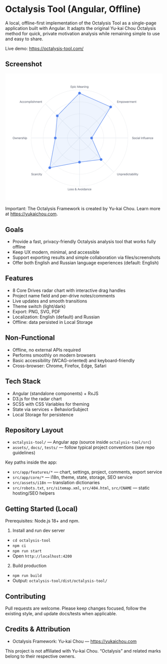 # Octalysis Tool (Angular, Offline)

A local, offline-first implementation of the Octalysis Tool as a single-page application built with Angular. It adapts the original Yu-kai Chou Octalysis method for quick, private motivation analysis while remaining simple to use and easy to share.

Live demo: https://octalysis-tool.com/

## Screenshot
![Octalysis Tool — interactive D3 radar chart](octalysis-tool/src/assets/images/d3_screen.png)

Important: The Octalysis Framework is created by Yu-kai Chou. Learn more at https://yukaichou.com.

## Goals
- Provide a fast, privacy-friendly Octalysis analysis tool that works fully offline
- Keep UX modern, minimal, and accessible
- Support exporting results and simple collaboration via files/screenshots
- Offer both English and Russian language experiences (default: English)

## Features
- 8 Core Drives radar chart with interactive drag handles
- Project name field and per-drive notes/comments
- Live updates and smooth transitions
- Theme switch (light/dark)
- Export: PNG, SVG, PDF
- Localization: English (default) and Russian
- Offline: data persisted in Local Storage

## Non‑Functional
- Offline, no external APIs required
- Performs smoothly on modern browsers
- Basic accessibility (WCAG-oriented) and keyboard-friendly
- Cross-browser: Chrome, Firefox, Edge, Safari

## Tech Stack
- Angular (standalone components) + RxJS
- D3.js for the radar chart
- SCSS with CSS Variables for theming
- State via services + BehaviorSubject
- Local Storage for persistence

## Repository Layout
- `octalysis-tool/` — Angular app (source inside `octalysis-tool/src`)
- `assets/`, `docs/`, `tests/` — follow typical project conventions (see repo guidelines)

Key paths inside the app:
- `src/app/features/*` — chart, settings, project, comments, export service
- `src/app/core/*` — i18n, theme, state, storage, SEO service
- `src/assets/i18n` — translation dictionaries
- `src/robots.txt`, `src/sitemap.xml`, `src/404.html`, `src/CNAME` — static hosting/SEO helpers

## Getting Started (Local)
Prerequisites: Node.js 18+ and npm.

1) Install and run dev server
- `cd octalysis-tool`
- `npm ci`
- `npm run start`
- Open `http://localhost:4200`

2) Build production
- `npm run build`
- Output: `octalysis-tool/dist/octalysis-tool/`

## Contributing
Pull requests are welcome. Please keep changes focused, follow the existing style, and update docs/tests when applicable.

## Credits & Attribution
- Octalysis Framework: Yu-kai Chou — https://yukaichou.com

This project is not affiliated with Yu-kai Chou. “Octalysis” and related marks belong to their respective owners.
